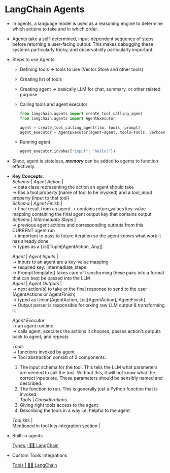 # LangChain Agents
- In agents, a language model is used as a reasoning engine to determine which actions to take and in which order.
- Agents take a self-determined, input-dependent sequence of steps before returning a user-facing output. This makes debugging these systems particularly tricky, and observability particularly important.
- Steps to use Agents:
    - Defining tools → tools to use (Vector Store and other tools)
    - Creating list of tools
    - Creating agent → basically LLM for chat, summary, or other related purpose
    - Calling tools and agent executor
        
        ```python
        from langchain.agents import create_tool_calling_agent
        from langchain.agents import AgentExecutor
        
        agent = create_tool_calling_agent(llm, tools, prompt)
        agent_executor = AgentExecutor(agent=agent, tools=tools, verbose=True)
        ```
        
    - Running agent
        
        ```python
        agent_executor.invoke({"input": "hello!"})
        ```
        
- Since, agent is stateless, ***memory*** can be added to agents to function effectively.
- **Key Concepts**:<br>
    *Schema* | *Agent Action* | <br>
  → data class representing the action an agent should take <br>
    → has a tool property (name of tool to be invoked) and a tool_input property (input to that tool) <br>
    *Schema* | *Agent Finish* | <br>
  → final result from an agent
    → contains return_values key-value mapping containing the final agent output key that contains output <Br>
    *Schema* | *Intermediate Steps* | <br>
  → previous agent actions and corresponding outputs from this CURRENT agent run <br>
    → important to pass to future iteration so the agent knows what work it has already done <br>
    → types as a List[Tuple[AgentAction, Any]] <br>
    
    *Agent* | *Agent Inputs* | <br>
    → inputs to an agent are a key-value mapping <br>
    → required key: intermediate_steps <br>
    → PromptTemplate() takes care of transforming these pairs into a format that can best be passed into the LLM <br>
    *Agent* | *Agent Outputs* | <br>
    → next action(s) to take or the final response to send to the user (AgentActions or AgentFinish) <br>
    → typed as Union[AgentAction, List[AgentAction], AgentFinish] <br>
    → Output parser is responsible for taking raw LLM output & transforming it. <br>
    
    *Agent Executor*<br>
    → an agent runtime <br>
    → calls agent, executes the actions it chooses, passes action’s outputs back to agent, and repeats <br>
    
    *Tools* <br>
  → functions invoked by agent <br>
    → Tool abstraction consist of 2 components: <br>
    1. The input schema for the tool. This tells the LLM what parameters are needed to call the tool. Without this, it will not know what the correct inputs are. These parameters should be sensibly named and described.
    2. The function to run. This is generally just a Python function that is invoked. <br>
    *Tools* | *Considerations* <br>
    1. Giving right tools access to the agent
    2. Describing the tools in a way i.e. helpful to the agent <br>

    *Tool kits* |<br>
    Mentioned in tool kits integration section |
- Built-in agents
    
    [Types | 🦜️🔗 LangChain](https://python.langchain.com/docs/modules/agents/agent_types/)
    
- Custom Tools Integrations
    
    [Tools | 🦜️🔗 LangChain](https://python.langchain.com/docs/integrations/tools/)
